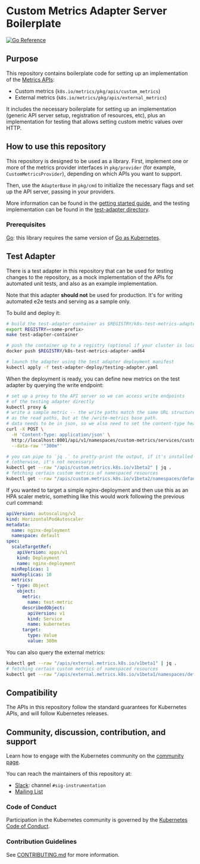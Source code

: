 # Custom Metrics Adapter Server Boilerplate

[![Go Reference](https://pkg.go.dev/badge/sigs.k8s.io/custom-metrics-apiserver.svg)](https://pkg.go.dev/sigs.k8s.io/custom-metrics-apiserver)

## Purpose

This repository contains boilerplate code for setting up an implementation
of the [Metrics APIs](https://github.com/kubernetes/metrics):

- Custom metrics (`k8s.io/metrics/pkg/apis/custom_metrics`)
- External metrics (`k8s.io/metrics/pkg/apis/external_metrics`)

It includes the necessary boilerplate for setting up an implementation
(generic API server setup, registration of resources, etc), plus an
implementation for testing that allows setting custom metric values over HTTP.

## How to use this repository

This repository is designed to be used as a library. First, implement one
or more of the metrics provider interfaces in `pkg/provider` (for example,
`CustomMetricsProvider`), depending on which APIs you want to support.

Then, use the `AdapterBase` in `pkg/cmd` to initialize the necessary flags
and set up the API server, passing in your providers.

More information can be found in the [getting started
guide](/docs/getting-started.md), and the testing implementation can be
found in the [test-adapter directory](/test-adapter).

### Prerequisites

[Go](https://go.dev/doc/install): this library requires the same version of
[Go as Kubernetes](https://git.k8s.io/community/contributors/devel/development.md#go).

## Test Adapter

There is a test adapter in this repository that can be used for testing
changes to the repository, as a mock implementation of the APIs for
automated unit tests, and also as an example implementation.

Note that this adapter **should not** be used for production. It's for
writing automated e2e tests and serving as a sample only.

To build and deploy it:

```bash
# build the test-adapter container as $REGISTRY/k8s-test-metrics-adapter-amd64
export REGISTRY=<some-prefix>
make test-adapter-container

# push the container up to a registry (optional if your cluster is local)
docker push $REGISTRY/k8s-test-metrics-adapter-amd64

# launch the adapter using the test adapter deployment manifest
kubectl apply -f test-adapter-deploy/testing-adapter.yaml
```

When the deployment is ready, you can define new metrics on the test adapter
by querying the write endpoint:

```bash
# set up a proxy to the API server so we can access write endpoints
# of the testing adapter directly
kubectl proxy &
# write a sample metric -- the write paths match the same URL structure
# as the read paths, but at the /write-metrics base path.
# data needs to be in json, so we also need to set the content-type header
curl -X POST \
  -H 'Content-Type: application/json' \
  http://localhost:8001/api/v1/namespaces/custom-metrics/services/custom-metrics-apiserver:http/proxy/write-metrics/namespaces/default/services/kubernetes/test-metric \
  --data-raw '"300m"'
```

```bash
# you can pipe to `jq .` to pretty-print the output, if it's installed
# (otherwise, it's not necessary)
kubectl get --raw "/apis/custom.metrics.k8s.io/v1beta2" | jq .
# fetching certain custom metrics of namespaced resources
kubectl get --raw "/apis/custom.metrics.k8s.io/v1beta2/namespaces/default/services/kubernetes/test-metric" | jq .
```

If you wanted to target a simple nginx-deployment and then use this as an HPA scaler metric, something like this would work following the previous curl command:

```yaml
apiVersion: autoscaling/v2
kind: HorizontalPodAutoscaler
metadata:
  name: nginx-deployment
  namespace: default
spec:
  scaleTargetRef:
    apiVersion: apps/v1
    kind: Deployment
    name: nginx-deployment
  minReplicas: 1
  maxReplicas: 10
  metrics:
  - type: Object
    object:
      metric:
        name: test-metric
      describedObject:
        apiVersion: v1
        kind: Service
        name: kubernetes
      target:
        type: Value
        value: 300m
```

You can also query the external metrics:

```bash
kubectl get --raw "/apis/external.metrics.k8s.io/v1beta1" | jq .
# fetching certain custom metrics of namespaced resources
kubectl get --raw "/apis/external.metrics.k8s.io/v1beta1/namespaces/default/my-external-metric" | jq .
```

## Compatibility

The APIs in this repository follow the standard guarantees for Kubernetes
APIs, and will follow Kubernetes releases.

## Community, discussion, contribution, and support

Learn how to engage with the Kubernetes community on the
[community page](https://kubernetes.io/community/).

You can reach the maintainers of this repository at:

- [Slack](https://slack.k8s.io/): channel `#sig-instrumentation`
- [Mailing List](https://groups.google.com/g/kubernetes-sig-instrumentation)

### Code of Conduct

Participation in the Kubernetes community is governed by the [Kubernetes
Code of Conduct](code-of-conduct.md).

### Contribution Guidelines

See [CONTRIBUTING.md](CONTRIBUTING.md) for more information.
